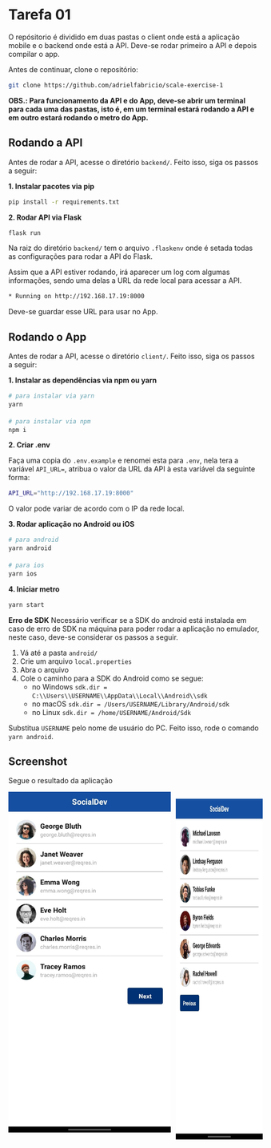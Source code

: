 # Tarefa 01

O repósitorio é dividido em duas pastas o client onde está a aplicação mobile e o backend onde está a API. Deve-se rodar primeiro a API e depois compilar o app.

Antes de continuar, clone o repositório:

```bash
git clone https://github.com/adrielfabricio/scale-exercise-1
```

**OBS.: Para funcionamento da API e do App, deve-se abrir um terminal para cada uma das pastas, isto é, em um terminal estará rodando a API e em outro estará rodando o metro do App.**

## Rodando a API

Antes de rodar a API, acesse o diretório `backend/`. Feito isso, siga os passos a seguir:

**1. Instalar pacotes via pip**

```bash
pip install -r requirements.txt
```

**2. Rodar API via Flask**

```bash
flask run
```

Na raiz do diretório `backend/` tem o arquivo `.flaskenv` onde é setada todas as configurações para rodar a API do Flask.

Assim que a API estiver rodando, irá aparecer um log com algumas informações, sendo uma delas a URL da rede local para acessar a API.

```bash
* Running on http://192.168.17.19:8000
```

Deve-se guardar esse URL para usar no App.

## Rodando o App

Antes de rodar a API, acesse o diretório `client/`. Feito isso, siga os passos a seguir:

**1. Instalar as dependências via npm ou yarn**

```bash
# para instalar via yarn
yarn

# para instalar via npm
npm i
```

**2. Criar .env**

Faça uma copia do `.env.example` e renomei esta para `.env`, nela tera a variável `API_URL=`, atribua o valor da URL da API à esta variável da seguinte forma:

```bash
API_URL="http://192.168.17.19:8000"
```

O valor pode variar de acordo com o IP da rede local.

**3. Rodar aplicação no Android ou iOS**

```bash
# para android
yarn android

# para ios
yarn ios
```

**4. Iniciar metro**

```bash
yarn start
```

**Erro de SDK**
Necessário verificar se a SDK do android está instalada em caso de erro de SDK na máquina para poder rodar a aplicação no emulador, neste caso, deve-se considerar os passos a seguir.

1. Vá até a pasta `android/`
2. Crie um arquivo `local.properties`
3. Abra o arquivo
4. Cole o caminho para a SDK do Android como se segue:
   - no Windows `sdk.dir = C:\\Users\\USERNAME\\AppData\\Local\\Android\\sdk`
   - no macOS `sdk.dir = /Users/USERNAME/Library/Android/sdk`
   - no Linux `sdk.dir = /home/USERNAME/Android/Sdk`

Substitua `USERNAME` pelo nome de usuário do PC. Feito isso, rode o comando `yarn android`.

## Screenshot

Segue o resultado da aplicação

<div align="center" style="display:flex">
<img
   src="assets/screenshot01.jpeg"
   alt="Screenshot 01"
   style="margin-right: 5px"
   height="680"  />

<img
   src="assets/screenshot02.jpeg"
   alt="Screenshot 01"
   style="margin-left: 5px"
   height="680"  />

</div>
